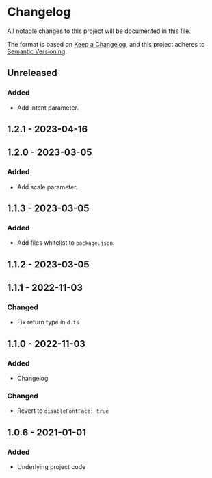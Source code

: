 # Changelog

All notable changes to this project will be documented in this file.

The format is based on [Keep a Changelog](https://keepachangelog.com/en/1.0.0/),
and this project adheres to [Semantic Versioning](https://semver.org/spec/v2.0.0.html).

## Unreleased
### Added
- Add intent parameter.

## 1.2.1 - 2023-04-16

## 1.2.0 - 2023-03-05
### Added
- Add scale parameter.

## 1.1.3 - 2023-03-05
### Added
- Add files whitelist to `package.json`.

## 1.1.2 - 2023-03-05

## 1.1.1 - 2022-11-03
### Changed
- Fix return type in `d.ts`

## 1.1.0 - 2022-11-03
### Added
- Changelog

### Changed
- Revert to `disableFontFace: true`

## 1.0.6 - 2021-01-01
### Added
- Underlying project code
